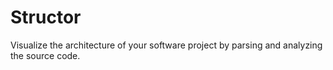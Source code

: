 # Structor

Visualize the architecture of your software project by parsing and analyzing the source code.
